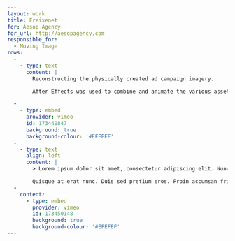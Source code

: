 ```yaml
---
layout: work
title: Freixenet
for: Aesop Agency
for_url: http://aesopagency.com
responsible_for:
  - Moving Image
rows:
  -
    - type: text
      content: |
        Reconstructing the physically created ad campaign imagery.

        After Effects was used to combine and animate the various assets in 3d space, with dynamic lighting and shadows.

  -
    - type: embed
      provider: vimeo
      id: 173449847
      background: true
      background-colour: '#EFEFEF'
  -
    - type: text
      align: left
      content: |
        > Lorem ipsum dolor sit amet, consectetur adipiscing elit. Nunc id turpis nisi. Mauris a mattis eros, sed vehicula nunc.

        Quisque at erat nunc. Duis sed pretium eros. Proin accumsan fringilla vehicula. Cras venenatis, lacus sed ornare sagittis, lectus ex laoreet nulla, at imperdiet diam massa non augue. Nunc dictum tincidunt aliquam. In congue ex in augue volutpat, at aliquam diam vulputate. Curabitur et accumsan velit. Curabitur fermentum nisl eu rutrum sagittis. Cras vitae risus ut mauris molestie tristique a a justo. Pellentesque malesuada ex sed quam accumsan finibus.
  -
    content:
      - type: embed
        provider: vimeo
        id: 173450148
        background: true
        background-colour: '#EFEFEF'
---
```

